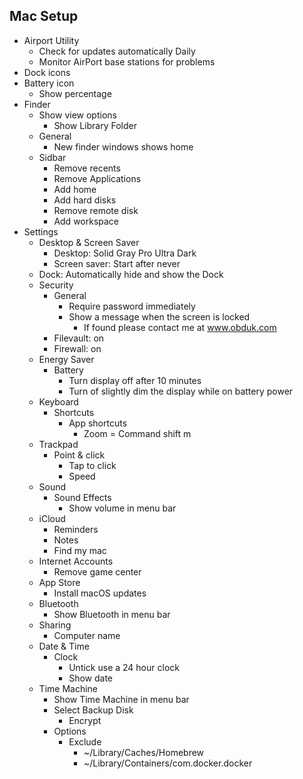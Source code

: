 Mac Setup
---------

* Airport Utility
  * Check for updates automatically Daily
  * Monitor AirPort base stations for problems
* Dock icons
* Battery icon
  * Show percentage
* Finder
  * Show view options
    * Show Library Folder
  * General
    * New finder windows shows home
  * Sidbar
    * Remove recents
    * Remove Applications
    * Add home
    * Add hard disks
    * Remove remote disk
    * Add workspace
* Settings
  * Desktop & Screen Saver
    * Desktop: Solid Gray Pro Ultra Dark
    * Screen saver: Start after never
  * Dock: Automatically hide and show the Dock
  * Security
    * General
      * Require password immediately
      * Show a message when the screen is locked
        * If found please contact me at www.obduk.com
    * Filevault: on
    * Firewall: on
  * Energy Saver
    * Battery
      * Turn display off after 10 minutes
      * Turn of slightly dim the display while on battery power
  * Keyboard
    * Shortcuts
      * App shortcuts
        * Zoom = Command shift m
  * Trackpad
    * Point & click
      * Tap to click
      * Speed
  * Sound
    * Sound Effects
      * Show volume in menu bar
  * iCloud
    * Reminders
    * Notes
    * Find my mac
  * Internet Accounts
    * Remove game center
  * App Store
    * Install macOS updates
  * Bluetooth
    * Show Bluetooth in menu bar
  * Sharing
    * Computer name
  * Date & Time
    * Clock
      * Untick use a 24 hour clock
      * Show date
  * Time Machine
    * Show Time Machine in menu bar
    * Select Backup Disk
      * Encrypt
    * Options
      * Exclude
        * ~/Library/Caches/Homebrew
        * ~/Library/Containers/com.docker.docker
